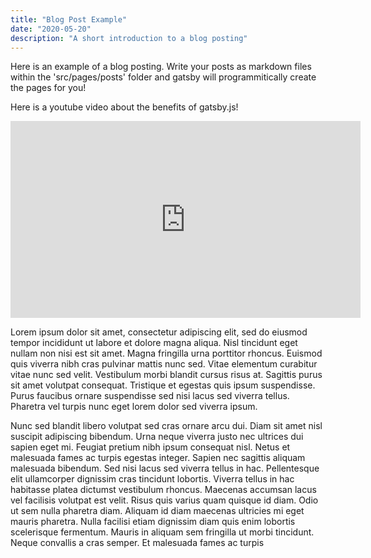 ```yaml
---
title: "Blog Post Example"
date: "2020-05-20"
description: "A short introduction to a blog posting"
---
```


Here is an example of a blog posting. Write your posts as markdown files within the 'src/pages/posts' folder and gatsby will programmitically create the pages for you!

Here is a youtube video about the benefits of gatsby.js!

<iframe width="560" height="315" src="https://www.youtube.com/embed/MZLS4cq7fRY" frameborder="0" allow="accelerometer; autoplay; encrypted-media; gyroscope; picture-in-picture" allowfullscreen></iframe>

Lorem ipsum dolor sit amet, consectetur adipiscing elit, sed do eiusmod tempor incididunt ut labore et dolore magna aliqua. Nisl tincidunt eget nullam non nisi est sit amet. Magna fringilla urna porttitor rhoncus. Euismod quis viverra nibh cras pulvinar mattis nunc sed. Vitae elementum curabitur vitae nunc sed velit. Vestibulum morbi blandit cursus risus at. Sagittis purus sit amet volutpat consequat. Tristique et egestas quis ipsum suspendisse. Purus faucibus ornare suspendisse sed nisi lacus sed viverra tellus. Pharetra vel turpis nunc eget lorem dolor sed viverra ipsum.

Nunc sed blandit libero volutpat sed cras ornare arcu dui. Diam sit amet nisl suscipit adipiscing bibendum. Urna neque viverra justo nec ultrices dui sapien eget mi. Feugiat pretium nibh ipsum consequat nisl. Netus et malesuada fames ac turpis egestas integer. Sapien nec sagittis aliquam malesuada bibendum. Sed nisi lacus sed viverra tellus in hac. Pellentesque elit ullamcorper dignissim cras tincidunt lobortis. Viverra tellus in hac habitasse platea dictumst vestibulum rhoncus. Maecenas accumsan lacus vel facilisis volutpat est velit. Risus quis varius quam quisque id diam. Odio ut sem nulla pharetra diam. Aliquam id diam maecenas ultricies mi eget mauris pharetra. Nulla facilisi etiam dignissim diam quis enim lobortis scelerisque fermentum. Mauris in aliquam sem fringilla ut morbi tincidunt. Neque convallis a cras semper. Et malesuada fames ac turpis 